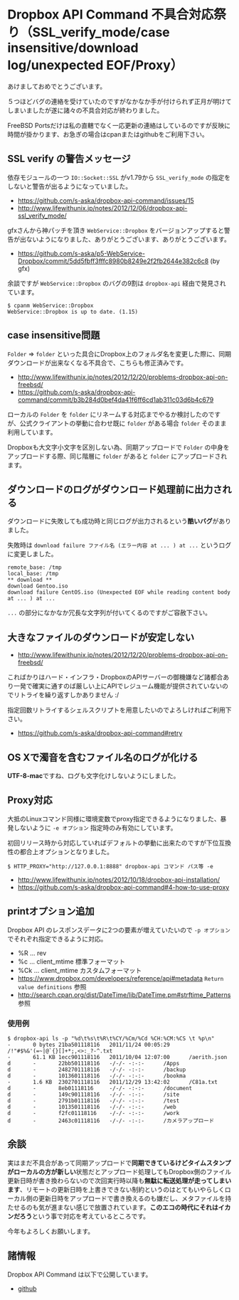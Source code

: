# Dropbox API Command 不具合対応祭り（SSL_verify_mode/case insensitive/download log/unexpected EOF/Proxy）

あけましておめでとうございます。

５つほどバグの連絡を受けていたのですがなかなか手が付けられず正月が明けてしまいましたが遂に諸々の不具合対応が終わりました。

FreeBSD Portsだけは私の直轄でなく一応更新の連絡はしているのですが反映に時間が掛かります、お急ぎの場合はcpanまたはgithubをご利用下さい。

## SSL verify の警告メッセージ

依存モジュールの一つ `IO::Socket::SSL` がv1.79から `SSL_verify_mode` の指定をしないと警告が出るようになっていました。

- <https://github.com/s-aska/dropbox-api-command/issues/15>
- <http://www.lifewithunix.jp/notes/2012/12/06/dropbox-api-ssl_verify_mode/>

gfxさんから神パッチを頂き `WebService::Dropbox` をバージョンアップすると警告が出ないようになりました、ありがとうございます、ありがとうございます。

- <https://github.com/s-aska/p5-WebService-Dropbox/commit/5dd5fbff3fffc8980b8249e2f2fb2644e382c6c8> (by gfx)

余談ですが `WebService::Dropbox` のバグの9割は `dropbox-api` 経由で発見されています。

	$ cpanm WebService::Dropbox
	WebService::Dropbox is up to date. (1.15)

## case insensitive問題

`Folder` => `folder` といった具合にDropbox上のフォルダ名を変更した際に、同期ダウンロードが出来なくなる不具合で、こちらも修正済みです。

- <http://www.lifewithunix.jp/notes/2012/12/20/problems-dropbox-api-on-freebsd/>
- <https://github.com/s-aska/dropbox-api-command/commit/b3b284d0bef4da41f6ff6cd1ab311c03d6b4c679>

ローカルの `Folder` を `folder` にリネームする対応までやるか検討したのですが、公式クライアントの挙動に合わせ既に `folder` がある場合 `folder` そのまま利用しています。

Dropboxも大文字小文字を区別しない為、同期アップロードで `Folder` の中身をアップロードする際、同じ階層に `folder` があると `folder` にアップロードされます。

## ダウンロードのログがダウンロード処理前に出力される

ダウンロードに失敗しても成功時と同じログが出力されるという**酷いバグ**がありました。

失敗時は `download failure ファイル名 (エラー内容 at ... ) at ...` というログに変更しました。

	remote_base: /tmp
	local_base: /tmp
	** download **
	download Gentoo.iso
	download failure CentOS.iso (Unexpected EOF while reading content body at ... ) at ...

`...` の部分になかなか冗長な文字列が付いてくるのですがご容赦下さい。

## 大きなファイルのダウンロードが安定しない

- <http://www.lifewithunix.jp/notes/2012/12/20/problems-dropbox-api-on-freebsd/>

こればかりはハード・インフラ・DropboxのAPIサーバーの御機嫌など諸都合あり一発で確実に通すのば厳しい上にAPIでレジューム機能が提供されていないのでリトライを繰り返すしかありません :/

指定回数リトライするシェルスクリプトを用意したいのでよろしければご利用下さい。

- <https://github.com/s-aska/dropbox-api-command#retry>

## OS Xで濁音を含むファイル名のログが化ける

**UTF-8-mac**ですね、ログも文字化けしないようにしました。

## Proxy対応

大抵のLinuxコマンド同様に環境変数でproxy指定できるようになりました、暴発しないように `-e オプション` 指定時のみ有効にしています。

初回リリース時から対応していればデフォルトの挙動に出来たのですが下位互換性の都合上オプションとなりました。

	$ HTTP_PROXY="http://127.0.0.1:8888" dropbox-api コマンド パス等 -e

- <http://www.lifewithunix.jp/notes/2012/10/18/dropbox-api-installation/>
- <https://github.com/s-aska/dropbox-api-command#4-how-to-use-proxy>

## printオプション追加

Dropbox API のレスポンスデータに2つの要素が増えていたいので `-p オプション` でそれぞれ指定できるように対応。

- %R ... rev
- %c ... client_mtime 標準フォーマット
- %Ck ... client_mtime カスタムフォーマット
- <https://www.dropbox.com/developers/reference/api#metadata> `Return value definitions` 参照
- <http://search.cpan.org/dist/DateTime/lib/DateTime.pm#strftime_Patterns> 参照

### 使用例

	$ dropbox-api ls -p "%d\t%s\t%R\t%CY/%Cm/%Cd %CH:%CM:%CS \t %p\n"
	-       0 bytes 21ba501118116   2011/11/24 00:05:29      /!"#$%&'(=~|@`{}[]+*;,<>:_?-^.txt
	-       61.1 KB 1ecc901118116   2011/10/04 12:07:00      /aerith.json
	d       -       22bb501118116   -/-/- -:-:-      /Apps
	d       -       2482701118116   -/-/- -:-:-      /backup
	d       -       1013601118116   -/-/- -:-:-      /bookma
	-       1.6 KB  2302701118116   2011/12/29 13:42:02      /C81a.txt
	d       -       8eb01118116     -/-/- -:-:-      /document
	d       -       149c901118116   -/-/- -:-:-      /site
	d       -       2791b01118116   -/-/- -:-:-      /test
	d       -       1013501118116   -/-/- -:-:-      /web
	d       -       f2fc01118116    -/-/- -:-:-      /work
	d       -       2463c01118116   -/-/- -:-:-      /カメラアップロード

## 余談

実はまだ不具合があって同期アップロードで**同期できているけどタイムスタンプがローカルの方が新しい**状態だとアップロード処理してもDropbox側のファイル更新日時が書き換わらないので次回実行時以降も**無駄に転送処理が走ってしまいます**、リモートの更新日時を上書きできない制約というのはとてもいやらしくローカル側の更新日時をアップロードで書き換えるのも嫌だし、メタファイルを持たせるのも気が進まない感じで放置されています。**このエコの時代にそれはイカンだろう**という事で対応を考えているところです。

今年もよろしくお願いします。

## 諸情報

Dropbox API Command は以下で公開しています。

- [github](https://github.com/s-aska/dropbox-api-command)
